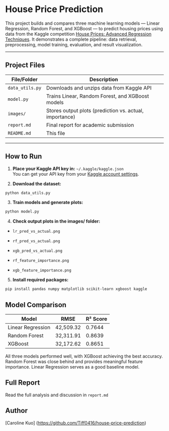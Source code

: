 # House Price Prediction

This project builds and compares three machine learning models — Linear Regression, Random Forest, and XGBoost — to predict housing prices using data from the Kaggle competition [House Prices: Advanced Regression Techniques](https://www.kaggle.com/competitions/house-prices-advanced-regression-techniques). It demonstrates a complete pipeline: data retrieval, preprocessing, model training, evaluation, and result visualization.

---

## Project Files

| File/Folder     | Description                                                |
|------------------|------------------------------------------------------------|
| `data_utils.py`  | Downloads and unzips data from Kaggle API                 |
| `model.py`       | Trains Linear, Random Forest, and XGBoost models          |
| `images/`        | Stores output plots (prediction vs. actual, importance)   |
| `report.md`      | Final report for academic submission                      |
| `README.md`      | This file                                                 |

---

## How to Run

1. **Place your Kaggle API key in:** `~/.kaggle/kaggle.json`  
   You can get your API key from your [Kaggle account settings](https://www.kaggle.com/account).

2. **Download the dataset:**
```bash
python data_utils.py
```
3. **Train models and generate plots:**
```bash
python model.py
```
4. **Check output plots in the images/ folder:**
- `lr_pred_vs_actual.png`

- `rf_pred_vs_actual.png`

- `xgb_pred_vs_actual.png`

- `rf_feature_importance.png`

- `xgb_feature_importance.png`

5. **Install required packages:**
```bash
pip install pandas numpy matplotlib scikit-learn xgboost kaggle
```

## Model Comparison
| Model             | RMSE      | R² Score |
| ----------------- | --------- | -------- |
| Linear Regression | 42,509.32 | 0.7644   |
| Random Forest     | 32,311.91 | 0.8639   |
| XGBoost           | 32,172.62 | 0.8651   |

All three models performed well, with XGBoost achieving the best accuracy. Random Forest was close behind and provides meaningful feature importance. Linear Regression serves as a good baseline model.

## Full Report
Read the full analysis and discussion in `report.md`

## Author
[Caroline Kuo] (https://github.com/Tiff0416/house-price-prediction)
